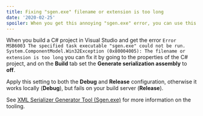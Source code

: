 ```yaml
---
title: Fixing "sgen.exe" filename or extension is too long
date: '2020-02-25'
spoiler: When you get this annoying "sgen.exe" error, you can use this fix!
---
```


When you build a C# project in Visual Studio and get the error `Error MSB6003 The specified task executable "sgen.exe" could not be run. System.ComponentModel.Win32Exception (0x80004005): The filename or extension is too long` you can fix it by going to the properties of the C# project, and on the **Build** tab set the **Generate serialization assembly** to **off**. 

Apply this setting to both the **Debug** and **Release** configuration, otherwise it works locally (**Debug**), but fails on your build server (**Release**).

See [XML Serializer Generator Tool (Sgen.exe)](https://docs.microsoft.com/en-us/dotnet/standard/serialization/xml-serializer-generator-tool-sgen-exe) for more information on the tooling.
